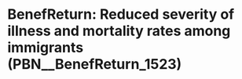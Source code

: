 # BenefReturn: __Reduced severity of illness and mortality rates among immigrants__ (PBN__BenefReturn_1523)

